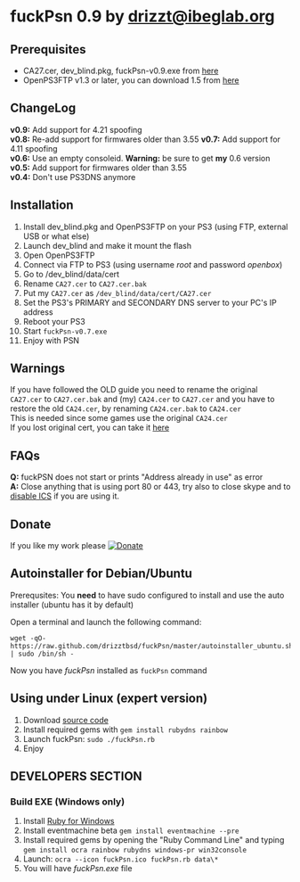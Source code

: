 fuckPsn 0.9 by [drizzt@ibeglab.org](mailto:drizzt@ibeglab.org)
==============================================================

## Prerequisites

* CA27.cer, dev\_blind.pkg, fuckPsn-v0.9.exe from [here](https://github.com/drizztbsd/fuckPsn/downloads)
* OpenPS3FTP v1.3 or later, you can download 1.5 from [here](http://psx-scene.com/forums/attachments/f149/26137d1299287039-openps3ftp-v1-2-openps3ftp-v1-5-zip)

## ChangeLog

**v0.9:** Add support for 4.21 spoofing  
**v0.8:** Re-add support for firmwares older than 3.55
**v0.7:** Add support for 4.11 spoofing  
**v0.6:** Use an empty consoleid. **Warning:** be sure to get **my** 0.6 version  
**v0.5:** Add support for firmwares older than 3.55  
**v0.4:** Don't use PS3DNS anymore

## Installation

1. Install dev\_blind.pkg and OpenPS3FTP on your PS3 (using FTP, external USB or what else)
2. Launch dev\_blind and make it mount the flash
3. Open OpenPS3FTP
4. Connect via FTP to PS3 (using username _root_ and password _openbox_)
5. Go to /dev\_blind/data/cert
6. Rename `CA27.cer` to `CA27.cer.bak`
7. Put my `CA27.cer` as `/dev_blind/data/cert/CA27.cer`
8. Set the PS3's PRIMARY and SECONDARY DNS server to your PC's IP address
9. Reboot your PS3
10. Start `fuckPsn-v0.7.exe`
12. Enjoy with PSN

## Warnings

If you have followed the OLD guide you need to rename the original `CA27.cer` to `CA27.cer.bak` and (my) `CA24.cer` to `CA27.cer` and you have to restore the old `CA24.cer`, by renaming `CA24.cer.bak` to `CA24.cer`  
This is needed since some games use the original `CA24.cer`  
If you lost original cert, you can take it [here](https://github.com/downloads/drizztbsd/fuckPsn/OriginalCerts.zip)

## FAQs

**Q:** fuckPSN does not start or prints "Address already in use" as error  
**A:** Close anything that is using port 80 or 443, try also to close skype and to [disable ICS](http://forum.thewindowsclub.com/windows-7-management-support/28389-disable-ics-internet-connection-sharing-windows-7-a.html) if you are using it.

## Donate

If you like my work please [![Donate](https://www.paypal.com/en_GB/i/btn/btn_donate_SM.gif)](https://www.paypal.com/cgi-bin/webscr?cmd=_s-xclick&hosted_button_id=VGNL2G57YR6QJ)

## Autoinstaller for Debian/Ubuntu

Prerequsites: You **need** to have sudo configured to install and use the auto installer (ubuntu has it by default)

Open a terminal and launch the following command:

	wget -qO- https://raw.github.com/drizztbsd/fuckPsn/master/autoinstaller_ubuntu.sh | sudo /bin/sh -

Now you have _fuckPsn_ installed as `fuckPsn` command

## Using under Linux (expert version)

1. Download [source code](https://github.com/drizztbsd/fuckPsn)
2. Install required gems with `gem install rubydns rainbow`
3. Launch fuckPsn: `sudo ./fuckPsn.rb`
4. Enjoy


## DEVELOPERS SECTION

### Build EXE (Windows only)

1. Install [Ruby for Windows](http://rubyinstaller.org/)
2. Install eventmachine beta `gem install eventmachine --pre`
3. Install required gems by opening the "Ruby Command Line" and typing `gem install ocra rainbow rubydns windows-pr win32console`
4. Launch: `ocra --icon fuckPsn.ico fuckPsn.rb data\*`
5. You will have _fuckPsn.exe_ file
